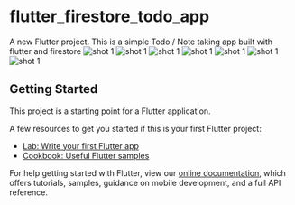 # flutter_firestore_todo_app

A new Flutter project. This is a simple Todo / Note taking app built with flutter and firestore
![shot 1](./screenshots/flutter_01.png)
![shot 1](./screenshots/flutter_02.png)
![shot 1](./screenshots/flutter_03.png)
![shot 1](./screenshots/flutter_04.png)
![shot 1](./screenshots/flutter_05.png)
![shot 1](./screenshots/flutter_06.png)
![shot 1](./screenshots/flutter_07.png)


## Getting Started

This project is a starting point for a Flutter application.

A few resources to get you started if this is your first Flutter project:

- [Lab: Write your first Flutter app](https://flutter.dev/docs/get-started/codelab)
- [Cookbook: Useful Flutter samples](https://flutter.dev/docs/cookbook)

For help getting started with Flutter, view our
[online documentation](https://flutter.dev/docs), which offers tutorials,
samples, guidance on mobile development, and a full API reference.
